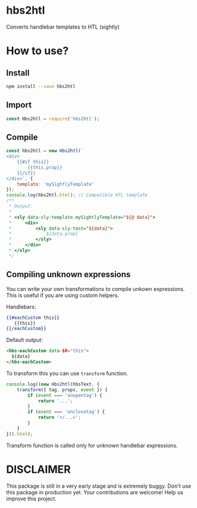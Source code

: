 # hbs2htl
Converts handlebar templates to HTL (sightly)

# How to use?

## Install

```sh
npm install --save hbs2htl
```

## Import

```js
const Hbs2htl = require('hbs2htl');
```

## Compile

```js
const hbs2htl = new Hbs2htl(`
<div>
    {{#if this}}
        {{this.prop}}
    {{/if}}
</div>`, { 
    template: 'mySightlyTemplate'
});
console.log(hbs2htl.html); // Compatible HTL template
/**
 * Output:
 * 
 * <sly data-sly-template.mySightlyTemplate="${@ data}">
 *     <div>
 *         <sly data-sly-test="${data}">
 *             ${data.prop}
 *         </sly>
 *     </div>
 * </sly>
 */
```

## Compiling unknown expressions

You can write your own transformations to compile unkown expressions. This is useful if you are using custom helpers.

Handlebars:

```hbs
{{#eachCustom this}}
   {{this}}
{{/eachCustom}}
```

Default output:

```html
<hbs-eachCustom data-$0="this">
  ${data}
</hbs-eachCustom>
```

To transform this you can use ``transform`` function.

```js
console.log((new Hbs2htl(hbsText, {
    transform({ tag, props, event }) {
        if (event === 'onopentag') {
            return '...';
        }
        if (event === 'onclosetag') {
            return '</...>';
        }
    }
})).html);
```

Transform function is called only for unknown handlebar expressions.

# DISCLAIMER

This package is still in a very early stage and is extremely buggy. Don't use this package in production yet. Your contributions are welcome! Help us improve this project.